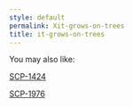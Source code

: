 ```yaml
---
style: default
permalink: Xit-grows-on-trees
title: it-grows-on-trees
---
```

You may also like:

[SCP-1424](http://scp-wiki.net/scp-1424)

[SCP-1976](http://scp-wiki.net/scp-1976)
